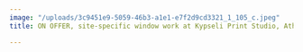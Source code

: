 ```yaml
---
image: "/uploads/3c9451e9-5059-46b3-a1e1-e7f2d9cd3321_1_105_c.jpeg"
title: ON OFFER, site-specific window work at Kypseli Print Studio, Athens

---
```

